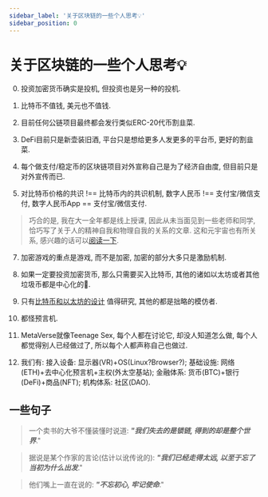 ```yaml
---
sidebar_label: '关于区块链的一些个人思考💡'
sidebar_position: 0
---
```


# 关于区块链的一些个人思考💡

0. 投资加密货币确实是投机, 但投资也是另一种的投机.

1. 比特币不值钱, 美元也不值钱.

2. 目前任何公链项目最终都会发行类似ERC-20代币割韭菜.

3. DeFi目前只是新壶装旧酒, 平台只是想给更多人发更多的平台币, 更好的割韭菜.

4. 每个做支付/稳定币的区块链项目对外宣称自己是为了经济自由度, 但目前只是对外宣传而已.

5. 对比特币价格的共识 !== 比特币内的共识机制, 数字人民币 !== 支付宝/微信支付, 数字人民币App == 支付宝/微信支付.

> 巧合的是, 我在大一全年都是线上授课, 因此从未当面见到一些老师和同学, 恰巧写了关于人的精神自我和物理自我的关系的文章. 这和元宇宙也有所关系, 感兴趣的话可以[阅读一下](https://github.com/fewwwww/blog.suningyao.com/raw/master/static/SuningYao-Fedbyfeed.pdf).

7. 加密游戏的重点是游戏, 而不是加密, 加密的部分大多只是激励机制.

8. 如果一定要投资加密货币, 那么只需要买入比特币, 其他的诸如以太坊或者其他垃圾币都是中心化的💩.

9. 只有[比特币和以太坊的设计](https://github.com/fewwwww/blog.suningyao.com/raw/master/static/Bitcoin系统与Ethereum系统技术特点整理.pdf) 值得研究, 其他的都是拙略的模仿者.

10. 都怪预言机.

11. MetaVerse就像Teenage Sex, 每个人都在讨论它, 却没人知道怎么做, 每个人都觉得别人已经做过了, 所以每个人都声称自己也做过.

12. 我们有: 接入设备: 显示器(VR)+OS(Linux?Browser?); 基础设施: 网络(ETH)+去中心化预言机+主权(外太空基站); 金融体系: 货币(BTC)+银行(DeFi)+商品(NFT); 机构体系: 社区(DAO).

## 一些句子

> 一个卖书的大爷不懂装懂时说道: _<b>"我们失去的是锁链, 得到的却是整个世界</b>_."

> 据说是某个作家的言论(估计以讹传讹的): _<b>"我们已经走得太远, 以至于忘了当初为什么出发</b>_."

> 他们嘴上一直在说的: _<b>"不忘初心, 牢记使命</b>_."
